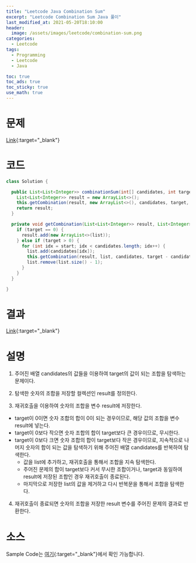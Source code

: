 ```yaml
---
title: "Leetcode Java Combination Sum"
excerpt: "Leetcode Combination Sum Java 풀이"
last_modified_at: 2021-05-20T18:10:00
header:
  image: /assets/images/leetcode/combination-sum.png
categories:
  - Leetcode
tags:
  - Programming
  - Leetcode
  - Java

toc: true
toc_ads: true
toc_sticky: true
use_math: true
---
```

# 문제
[Link](https://leetcode.com/problems/combination-sum/){:target="_blank"}

# 코드
```java
class Solution {

  public List<List<Integer>> combinationSum(int[] candidates, int target) {
    List<List<Integer>> result = new ArrayList<>();
    this.getCombination(result, new ArrayList<>(), candidates, target, 0);
    return result;
  }

  private void getCombination(List<List<Integer>> result, List<Integer> list, int[] candidates, int target, int start) {
    if (target == 0) {
      result.add(new ArrayList<>(list));
    } else if (target > 0) {
      for (int idx = start; idx < candidates.length; idx++) {
        list.add(candidates[idx]);
        this.getCombination(result, list, candidates, target - candidates[idx], idx);
        list.remove(list.size() - 1);
      }
    }
  }

}
```

# 결과
[Link](https://leetcode.com/submissions/detail/495720930/){:target="_blank"}

# 설명
1. 주어진 배열 candidates의 값들을 이용하여 target의 값이 되는 조합을 탐색하는 문제이다.

2. 탐색한 숫자의 조합을 저장할 컬렉션인 result를 정의한다.

3. 재귀호출을 이용하여 숫자의 조합을 변수 result에 저장한다.
- target이 0이면 숫자 조합의 합이 0이 되는 경우이므로, 해당 값의 조합을 변수 result에 넣는다.
- target이 0보다 작으면 숫자 조합의 합이 target보다 큰 경우이므로, 무시한다.
- target이 0보다 크면 숫자 조합의 합이 target보다 작은 경우이므로, 지속적으로 나머지 숫자의 합이 되는 값을 탐색하기 위해 주어진 배열 candidates를 반복하여 탐색한다.
  - 값을 list에 추가하고, 재귀호출을 통해서 조합을 지속 탐색한다.
  - 주어진 문제의 합이 target보다 커서 무시한 조합이거나, target과 동일하여 result에 저장된 조합인 경우 재귀호출이 종료된다.
  - 마지막으로 저장한 list의 값을 제거하고 다시 반복문을 통해서 조합을 탐색한다.

4. 재귀호출이 종료되면 숫자의 조합을 저장한 result 변수를 주어진 문제의 결과로 반환한다.

# 소스
Sample Code는 [여기](https://github.com/GracefulSoul/leetcode/blob/master/src/main/java/gracefulsoul/problems/CombinationSum.java){:target="_blank"}에서 확인 가능합니다.